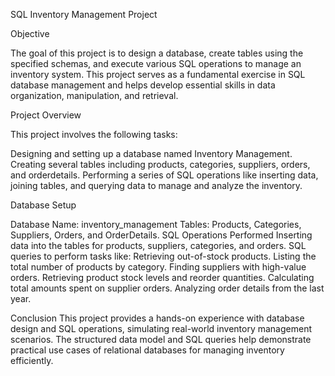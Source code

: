 SQL Inventory Management Project

Objective

The goal of this project is to design a database, create tables using the specified schemas, and execute various SQL operations to manage an inventory system. This project serves as a fundamental exercise in SQL database management and helps develop essential skills in data organization, manipulation, and retrieval.

Project Overview

This project involves the following tasks:

Designing and setting up a database named Inventory Management.
Creating several tables including products, categories, suppliers, orders, and orderdetails.
Performing a series of SQL operations like inserting data, joining tables, and querying data to manage and analyze the inventory.

Database Setup

Database Name: inventory_management
Tables: Products, Categories, Suppliers, Orders, and OrderDetails.
SQL Operations Performed
Inserting data into the tables for products, suppliers, categories, and orders.
SQL queries to perform tasks like:
Retrieving out-of-stock products.
Listing the total number of products by category.
Finding suppliers with high-value orders.
Retrieving product stock levels and reorder quantities.
Calculating total amounts spent on supplier orders.
Analyzing order details from the last year.

Conclusion
This project provides a hands-on experience with database design and SQL operations, simulating real-world inventory management scenarios. The structured data model and SQL queries help demonstrate practical use cases of relational databases for managing inventory efficiently.

